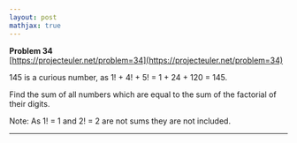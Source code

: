 ```yaml
---
layout: post
mathjax: true
---
```

**Problem 34**  
[https://projecteuler.net/problem=34](https://projecteuler.net/problem=34)

<p>145 is a curious number, as 1! + 4! + 5! = 1 + 24 + 120 = 145.</p>
<p>Find the sum of all numbers which are equal to the sum of the factorial of their digits.</p>
<p class="smaller">Note: As 1! = 1 and 2! = 2 are not sums they are not included.</p>

---
